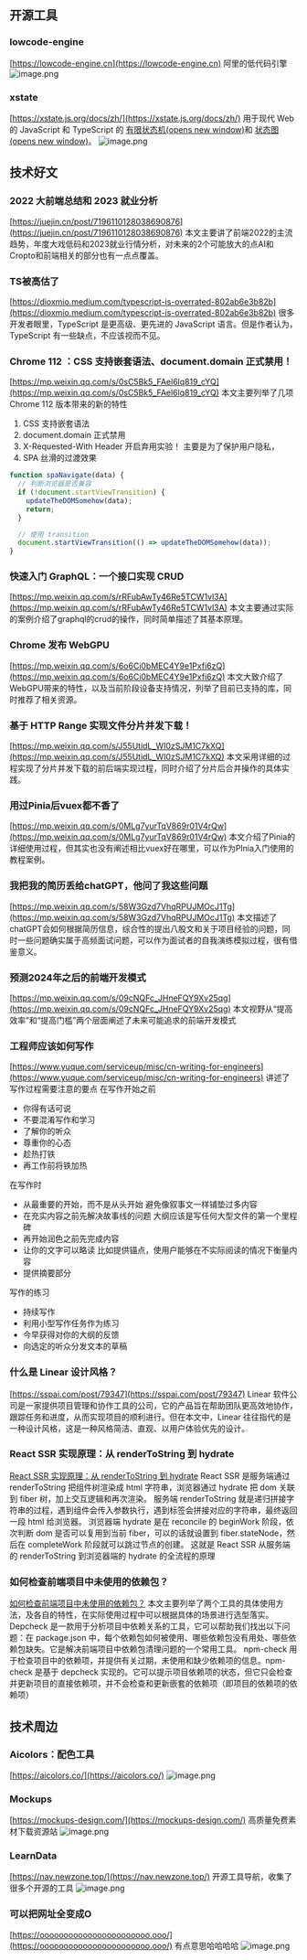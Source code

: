 ## 开源工具
### lowcode-engine
[https://lowcode-engine.cn](https://lowcode-engine.cn)
阿里的低代码引擎
![image.png](https://cdn.nlark.com/yuque/0/2023/png/1553840/1682841391787-1a94e027-f029-459d-a4c8-873e04440dc2.png#averageHue=%23939e9e&clientId=u1c04a134-0b63-4&from=paste&height=876&id=ucb194c97&originHeight=1752&originWidth=3354&originalType=binary&ratio=2&rotation=0&showTitle=false&size=1301248&status=done&style=none&taskId=ua78b270d-7abc-4fd8-8d5f-7b73de4e4a7&title=&width=1677)
### xstate
[https://xstate.js.org/docs/zh/](https://xstate.js.org/docs/zh/)
用于现代 Web 的 JavaScript 和 TypeScript 的 [有限状态机(opens new window)](https://en.wikipedia.org/wiki/Finite-state_machine)和 [状态图(opens new window)](https://www.sciencedirect.com/science/article/pii/0167642387900359/pdf)。
![image.png](https://cdn.nlark.com/yuque/0/2023/png/1553840/1682513134663-e3ad85cc-8f9e-4418-9343-282a080b5350.png#averageHue=%23fefefe&clientId=ud0bd86ae-0c76-4&from=paste&height=486&id=u75632920&originHeight=971&originWidth=1899&originalType=binary&ratio=2&rotation=0&showTitle=false&size=197440&status=done&style=none&taskId=u23cc63a5-c735-4d58-a2c4-6e39b789c7a&title=&width=949.5)
## 技术好文
### **2022 大前端总结和 2023 就业分析**
[https://juejin.cn/post/7196110128038690876](https://juejin.cn/post/7196110128038690876)
本文主要讲了前端2022的主流趋势，年度大戏低码和2023就业行情分析，对未来的2个可能放大的点AI和Cropto和前端相关的部分也有一点点覆盖。
### TS被高估了
[https://dioxmio.medium.com/typescript-is-overrated-802ab6e3b82b](https://dioxmio.medium.com/typescript-is-overrated-802ab6e3b82b)
很多开发者眼里，TypeScript 是更高级、更先进的 JavaScript 语言。但是作者认为，TypeScript 有一些缺点，不应该视而不见。
### Chrome 112 ：CSS 支持嵌套语法、document.domain 正式禁用！
[https://mp.weixin.qq.com/s/0sC5Bk5_FAel6lq819_cYQ](https://mp.weixin.qq.com/s/0sC5Bk5_FAel6lq819_cYQ)
本文主要列举了几项Chrome 112 版本带来的新的特性

1. CSS 支持嵌套语法
2. document.domain 正式禁用 
3. X-Requested-With Header 开启弃用实验！  主要是为了保护用户隐私，
4. SPA 丝滑的过渡效果
```javascript
function spaNavigate(data) {
  // 判断浏览器是否兼容
  if (!document.startViewTransition) {
    updateTheDOMSomehow(data);
    return;
  }

  // 使用 transition
  document.startViewTransition(() => updateTheDOMSomehow(data));
}
```
### 快速入门 GraphQL：一个接口实现 CRUD
[https://mp.weixin.qq.com/s/rRFubAwTy46Re5TCW1vl3A](https://mp.weixin.qq.com/s/rRFubAwTy46Re5TCW1vl3A)
本文主要通过实际的案例介绍了graphql的crud的操作，同时简单描述了其基本原理。
### Chrome 发布 WebGPU
[https://mp.weixin.qq.com/s/6o6Ci0bMEC4Y9e1Pxfi6zQ](https://mp.weixin.qq.com/s/6o6Ci0bMEC4Y9e1Pxfi6zQ)
本文大致介绍了WebGPU带来的特性，以及当前阶段设备支持情况，列举了目前已支持的库，同时推荐了相关资源。
### 基于 HTTP Range 实现文件分片并发下载！
[https://mp.weixin.qq.com/s/J55UtidL_WI0zSJM1C7kXQ](https://mp.weixin.qq.com/s/J55UtidL_WI0zSJM1C7kXQ)
本文采用详细的过程实现了分片并发下载的前后端实现过程，同时介绍了分片后合并操作的具体实践。
### 用过Pinia后vuex都不香了
[https://mp.weixin.qq.com/s/0MLg7yurTqV869r01V4rQw](https://mp.weixin.qq.com/s/0MLg7yurTqV869r01V4rQw)
本文介绍了Pinia的详细使用过程，但其实也没有阐述相比vuex好在哪里，可以作为PInia入门使用的教程案例。
### 我把我的简历丢给chatGPT，他问了我这些问题
[https://mp.weixin.qq.com/s/58W3Gzd7VhqRPUJMOcJ1Tg](https://mp.weixin.qq.com/s/58W3Gzd7VhqRPUJMOcJ1Tg)
本文描述了chatGPT会如何根据简历信息，综合性的提出八股文和关于项目经验的问题，同时一些问题确实属于高频面试问题，可以作为面试者的自我演练模拟过程，很有借鉴意义。
### 预测2024年之后的前端开发模式
[https://mp.weixin.qq.com/s/09cNQFc_JHneFQY9Xv25qg](https://mp.weixin.qq.com/s/09cNQFc_JHneFQY9Xv25qg)
本文视野从“提高效率”和“提高门槛”两个层面阐述了未来可能追求的前端开发模式
### 工程师应该如何写作
[https://www.yuque.com/serviceup/misc/cn-writing-for-engineers](https://www.yuque.com/serviceup/misc/cn-writing-for-engineers)
讲述了写作过程需要注意的要点
在写作开始之前

- 你得有话可说
- 不要混淆写作和学习
- 了解你的听众 
- 尊重你的心态 
- 趁热打铁
- 再工作前将铁加热

在写作时

- 从最重要的开始，而不是从头开始  避免像叙事文一样铺垫过多内容
- 在充实内容之前先解决故事线的问题  大纲应该是写任何大型文件的第一个里程碑
- 再开始润色之前先完成内容 
- 让你的文字可以略读   比如提供锚点，使用户能够在不实际阅读的情况下衡量内容
- 提供摘要部分

写作的练习

- 持续写作
- 利用小型写作任务作为练习
- 今早获得对你的大纲的反馈
- 向选定的听众分发文本的草稿
### **什么是 Linear 设计风格？**
[https://sspai.com/post/79347](https://sspai.com/post/79347)
Linear 软件公司是一家提供项目管理和协作工具的公司，它的产品旨在帮助团队更高效地协作，跟踪任务和进度，从而实现项目的顺利进行。但在本文中，Linear 往往指代的是一种设计风格，这是一种风格简洁、直观、以用户体验优先的设计。
### React SSR 实现原理：从 renderToString 到 hydrate
[React SSR 实现原理：从 renderToString 到 hydrate](https://mp.weixin.qq.com/s?__biz=Mzg3OTYzMDkzMg==&mid=2247495573&idx=1&sn=659269750fecc1dd3b7407892a3ca2d2&chksm=cf0320aef874a9b820ddbb88fb55595fe0eea14ddf467f87e22ceffb46e4b897df18fc932bea&token=236307061&lang=zh_CN#rd)
React SSR 是服务端通过 renderToString 把组件树渲染成 html 字符串，浏览器通过 hydrate 把 dom 关联到 fiber 树，加上交互逻辑和再次渲染。
服务端 renderToString 就是递归拼接字符串的过程，遇到组件会传入参数执行，遇到标签会拼接对应的字符串，最终返回一段 html 给浏览器。
浏览器端 hydrate 是在 reconcile 的 beginWork 阶段，依次判断 dom 是否可以复用到当前 fiber，可以的话就设置到 fiber.stateNode，然后在 completeWork 阶段就可以跳过节点的创建。
这就是 React SSR 从服务端的 renderToString 到浏览器端的 hydrate 的全流程的原理
### 如何检查前端项目中未使用的依赖包？
[如何检查前端项目中未使用的依赖包？](https://mp.weixin.qq.com/s?__biz=MzU2MTIyNDUwMA==&mid=2247513890&idx=1&sn=d60e82b1f2509a569616e8f4d2c73a8a&chksm=fc7ef979cb09706fe82c9788f129140723673f3d496e6086ff9763e77fce526124835c0c6ae7&token=236307061&lang=zh_CN#rd)
本文主要列举了两个工具的具体使用方法，及各自的特性，在实际使用过程中可以根据具体的场景进行选型落实。
Depcheck 是一款用于分析项目中依赖关系的工具，它可以帮助我们找出以下问题：在 package.json 中，每个依赖包如何被使用、哪些依赖包没有用处、哪些依赖包缺失。它是解决前端项目中依赖包清理问题的一个常用工具。
npm-check 用于检查项目中的依赖项，并提供有关过期，未使用和缺少依赖项的信息。npm-check 是基于 depcheck 实现的。它可以提示项目依赖项的状态，但它只会检查并更新项目的直接依赖项，并不会检查和更新嵌套的依赖项（即项目的依赖项的依赖项）
## 技术周边
### Aicolors：配色工具
[https://aicolors.co/](https://aicolors.co/)
![image.png](https://cdn.nlark.com/yuque/0/2023/png/1553840/1681616474967-6a9908dc-89f5-42dd-98e2-6b5de3e68e4d.png#averageHue=%23dfe4e7&clientId=u7c5977e4-383b-4&from=paste&height=576&id=EkfLJ&originHeight=1152&originWidth=1844&originalType=binary&ratio=2&rotation=0&showTitle=false&size=1648743&status=done&style=none&taskId=u967f412a-2054-4fb0-902a-6934dae16fb&title=&width=922)
### Mockups
[https://mockups-design.com/](https://mockups-design.com/)
高质量免费素材下载资源站
![image.png](https://cdn.nlark.com/yuque/0/2023/png/1553840/1681622602927-cbd97ad7-bef9-4a95-bbbe-cda4ea676015.png#averageHue=%23b0a88b&clientId=u6bc2dc75-b4d8-4&from=paste&height=656&id=u154b8696&originHeight=1312&originWidth=2304&originalType=binary&ratio=2&rotation=0&showTitle=false&size=3061021&status=done&style=none&taskId=u8daf7cc1-fe35-4f40-8f97-4bb0dd7e0f8&title=&width=1152)
### LearnData
[https://nav.newzone.top/](https://nav.newzone.top/)
开源工具导航，收集了很多个开源的工具
![image.png](https://cdn.nlark.com/yuque/0/2023/png/1553840/1681624169624-e163db30-1f3b-4a8f-8f72-4be4656766e7.png#averageHue=%23faf9f9&clientId=u6bc2dc75-b4d8-4&from=paste&height=485&id=ubd93c55b&originHeight=970&originWidth=1915&originalType=binary&ratio=2&rotation=0&showTitle=false&size=334315&status=done&style=none&taskId=ua28b279c-bb94-4973-981c-8412c842f3b&title=&width=957.5)
### 可以把网址全变成O
[https://ooooooooooooooooooooooo.ooo/](https://ooooooooooooooooooooooo.ooo/)
有点意思哈哈哈哈
![image.png](https://cdn.nlark.com/yuque/0/2023/png/1553840/1682652938033-31bc6241-344d-47fb-9a23-44bd68e2bd84.png#averageHue=%23f9dc0d&clientId=u83fcbe88-21d3-4&from=paste&height=474&id=u00546b8e&originHeight=947&originWidth=1916&originalType=binary&ratio=2&rotation=0&showTitle=false&size=48496&status=done&style=none&taskId=ua0da04e3-73f6-443a-8fa6-55676017ede&title=&width=958)
## 


